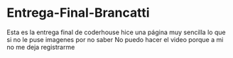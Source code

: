 # Entrega-Final-Brancatti
Esta es la entrega final de coderhouse
hice una página muy sencilla lo que si no le puse imagenes por no saber
No puedo hacer el video porque a mi no me deja registrarme
